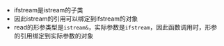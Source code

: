  * ifstream是istream的子类
 * 因此istream的引用可以绑定到ifstream的对象
 * read的形参类型是`istream&`，实际参数是`ifstream`，因此函数调用时，形参的引用绑定到实际参数的对象